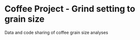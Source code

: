 # Coffee Project - Grind setting to grain size

Data and code sharing of coffee grain size analyses
